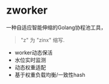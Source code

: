 # zworker


一种自适应智能伸缩的Golang协程池工具，
> "z" 为 "zinx" 缩写.

* worker动态保活
* 水位实时监测
* 动态权重适配
* 基于权重负载均衡/一致性hash

